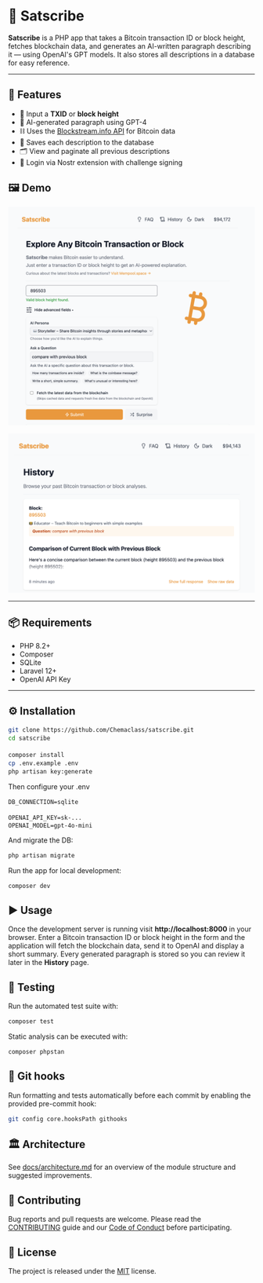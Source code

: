 # 🧠 Satscribe

**Satscribe** is a PHP app that takes a Bitcoin transaction ID or block height, fetches blockchain data, and generates an AI-written paragraph describing it — using OpenAI's GPT models. It also stores all descriptions in a database for easy reference.

---

## 🚀 Features

- 🔎 Input a **TXID** or **block height**
- 🧠 AI-generated paragraph using GPT-4
- ⛓️ Uses the [Blockstream.info API](https://github.com/Blockstream/esplora/blob/master/API.md) for Bitcoin data
- 💾 Saves each description to the database
- 🗂️ View and paginate all previous descriptions
- 🔐 Login via Nostr extension with challenge signing

## 🖼️ Demo

![Satscribe Demo1](docs/demo-index.png)

![Satscribe Demo2](docs/demo-history.png)

---

## 📦 Requirements

- PHP 8.2+
- Composer
- SQLite
- Laravel 12+
- OpenAI API Key

---

## ⚙️ Installation

```bash
git clone https://github.com/Chemaclass/satscribe.git
cd satscribe

composer install
cp .env.example .env
php artisan key:generate
```
Then configure your .env
```dotenv
DB_CONNECTION=sqlite

OPENAI_API_KEY=sk-...
OPENAI_MODEL=gpt-4o-mini
```
And migrate the DB:
```bash
php artisan migrate
```

Run the app for local development:
```bash
composer dev
```

## ▶️ Usage

Once the development server is running visit **http://localhost:8000** in your
browser. Enter a Bitcoin transaction ID or block height in the form and the
application will fetch the blockchain data, send it to OpenAI and display a
short summary. Every generated paragraph is stored so you can review it later in
the **History** page.

## 🧪 Testing

Run the automated test suite with:

```bash
composer test
```

Static analysis can be executed with:

```bash
composer phpstan
```

## 🔧 Git hooks

Run formatting and tests automatically before each commit by enabling the
provided pre-commit hook:

```bash
git config core.hooksPath githooks
```

## 🏛️ Architecture

See [docs/architecture.md](docs/architecture.md) for an overview of the module structure and suggested improvements.


## 🤝 Contributing

Bug reports and pull requests are welcome. Please read the
[CONTRIBUTING](.github/CONTRIBUTING.md) guide and our
[Code of Conduct](.github/CODE_OF_CONDUCT.md) before participating.

## 📄 License

The project is released under the [MIT](LICENSE) license.
